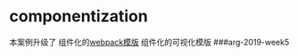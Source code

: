 # componentization
本案例升级了
组件化的[webpack模版](https://segmentfault.com/a/1190000017745622)
组件化的可视化模版 ###arg-2019-week5

